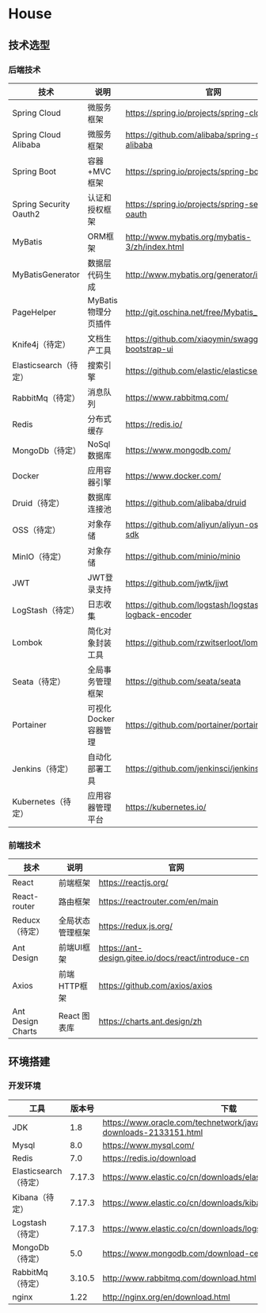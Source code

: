 # House

## 技术选型

### 后端技术

| 技术                   | 说明                 | 官网                                                 |
| ---------------------- | -------------------- | ---------------------------------------------------- |
| Spring Cloud           | 微服务框架           | https://spring.io/projects/spring-cloud              |
| Spring Cloud Alibaba   | 微服务框架           | https://github.com/alibaba/spring-cloud-alibaba      |
| Spring Boot            | 容器+MVC框架         | https://spring.io/projects/spring-boot               |
| Spring Security Oauth2 | 认证和授权框架       | https://spring.io/projects/spring-security-oauth     |
| MyBatis                | ORM框架              | http://www.mybatis.org/mybatis-3/zh/index.html       |
| MyBatisGenerator       | 数据层代码生成       | http://www.mybatis.org/generator/index.html          |
| PageHelper             | MyBatis物理分页插件  | http://git.oschina.net/free/Mybatis_PageHelper       |
| Knife4j（待定）        | 文档生产工具         | https://github.com/xiaoymin/swagger-bootstrap-ui     |
| Elasticsearch（待定）  | 搜索引擎             | https://github.com/elastic/elasticsearch             |
| RabbitMq（待定）       | 消息队列             | https://www.rabbitmq.com/                            |
| Redis                  | 分布式缓存           | https://redis.io/                                    |
| MongoDb（待定）        | NoSql数据库          | https://www.mongodb.com/                             |
| Docker                 | 应用容器引擎         | https://www.docker.com/                              |
| Druid（待定）          | 数据库连接池         | https://github.com/alibaba/druid                     |
| OSS（待定）            | 对象存储             | https://github.com/aliyun/aliyun-oss-java-sdk        |
| MinIO（待定）          | 对象存储             | https://github.com/minio/minio                       |
| JWT                    | JWT登录支持          | https://github.com/jwtk/jjwt                         |
| LogStash（待定）       | 日志收集             | https://github.com/logstash/logstash-logback-encoder |
| Lombok                 | 简化对象封装工具     | https://github.com/rzwitserloot/lombok               |
| Seata（待定）          | 全局事务管理框架     | https://github.com/seata/seata                       |
| Portainer              | 可视化Docker容器管理 | https://github.com/portainer/portainer               |
| Jenkins（待定）        | 自动化部署工具       | https://github.com/jenkinsci/jenkins                 |
| Kubernetes（待定）     | 应用容器管理平台     | https://kubernetes.io/                               |

### 前端技术

| 技术              | 说明             | 官网                                                |
| ----------------- | ---------------- | --------------------------------------------------- |
| React             | 前端框架         | https://reactjs.org/                                |
| React-router      | 路由框架         | https://reactrouter.com/en/main                     |
| Reducx（待定）    | 全局状态管理框架 | https://redux.js.org/                               |
| Ant Design        | 前端UI框架       | https://ant-design.gitee.io/docs/react/introduce-cn |
| Axios             | 前端HTTP框架     | https://github.com/axios/axios                      |
| Ant Design Charts | React 图表库     | https://charts.ant.design/zh                        |

## 环境搭建

### 开发环境

| 工具                  | 版本号 | 下载                                                         |
| --------------------- | ------ | ------------------------------------------------------------ |
| JDK                   | 1.8    | https://www.oracle.com/technetwork/java/javase/downloads/jdk8-downloads-2133151.html |
| Mysql                 | 8.0    | https://www.mysql.com/                                       |
| Redis                 | 7.0    | https://redis.io/download                                    |
| Elasticsearch（待定） | 7.17.3 | https://www.elastic.co/cn/downloads/elasticsearch            |
| Kibana（待定）        | 7.17.3 | https://www.elastic.co/cn/downloads/kibana                   |
| Logstash（待定）      | 7.17.3 | https://www.elastic.co/cn/downloads/logstash                 |
| MongoDb（待定）       | 5.0    | https://www.mongodb.com/download-center                      |
| RabbitMq（待定）      | 3.10.5 | http://www.rabbitmq.com/download.html                        |
| nginx                 | 1.22   | http://nginx.org/en/download.html                            |